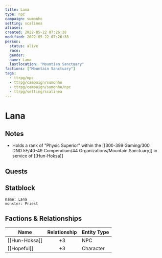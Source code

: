 ```yaml
---
title: Lana
type: npc
campaign: sumonho
setting: scalinea
aliases: 
created: 2022-05-22 07:26:38
modified: 2022-05-22 07:26:38
person:
  status: alive
  race: 
  gender: 
  name: Lana
  lastlocation: "Mountian Sanctuary"
factions: ["Mountain Sanctuary"]
tags:
  - ttrpg/npc
  - ttrpg/campaign/sumonho
  - ttrpg/campaign/sumonho/npc
  - ttrpg/setting/scalinea
---
```


# Lana

## Notes

- Holds a rank of "Physic Superior" within the [[300-399 Gaming/300 DND 5E/40-49 Compendium/44 Organizations/Mountain Sanctuary]] in service of [[Hun-Hoksa]]

## Quests


## Statblock

```statblock
name: Lana
monster: Priest
```


## Factions & Relationships
| Name          | Relationship | Entity Type |
| ------------- |:------------:| ----------- |
| [[Hun-Hoksa]] |      +3      | NPC         |
| [[Hopeful]]   |      +3      | Character            |



